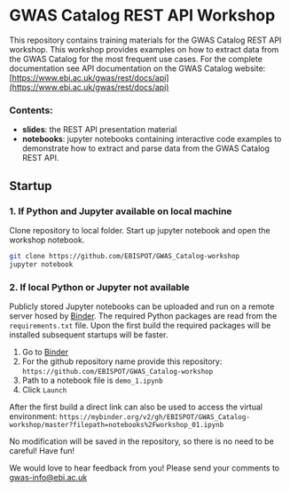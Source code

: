 # GWAS Catalog REST API Workshop

This repository contains training materials for the GWAS Catalog REST API workshop. This workshop provides examples on how to extract data from the GWAS Catalog for the most frequent use cases. For the complete documentation see API documentation on the GWAS Catalog website: [https://www.ebi.ac.uk/gwas/rest/docs/api](https://www.ebi.ac.uk/gwas/rest/docs/api)

### Contents:

* **slides**: the REST API presentation material
* **notebooks**: jupyter notebooks containing interactive code examples to demonstrate how to extract and parse data from the GWAS Catalog REST API. 

## Startup

### 1. If Python and Jupyter available on local machine

Clone repository to local folder. Start up jupyter notebook and open the workshop notebook.

```bash
git clone https://github.com/EBISPOT/GWAS_Catalog-workshop 
jupyter notebook
```

### 2. If local Python or Jupyter not available

Publicly stored Jupyter notebooks can be uploaded and run on a remote server hosed by [Binder](https://mybinder.org/). The required Python packages are read from the `requirements.txt` file. Upon the first build the required packages will be installed subsequent startups will be faster. 

1. Go to [Binder](https://mybinder.org/)
2. For the github repository name provide this repository: `https://github.com/EBISPOT/GWAS_Catalog-workshop`
3. Path to a notebook file is `demo_1.ipynb`
4. Click `Launch`

After the first build a direct link can also be used to access the virtual environment: 
`https://mybinder.org/v2/gh/EBISPOT/GWAS_Catalog-workshop/master?filepath=notebooks%2Fworkshop_01.ipynb`

No modification will be saved in the repository, so there is no need to be careful! Have fun! 

We would love to hear feedback from you! Please send your comments to [gwas-info@ebi.ac.uk](gwas-info@ebi.ac.uk)
